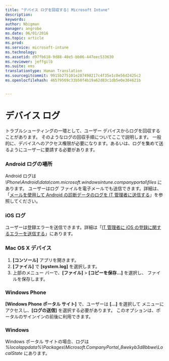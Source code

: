 ```yaml
---
title: "デバイス ログを回収する| Microsoft Intune"
description: 
keywords: 
author: Nbigman
manager: angrobe
ms.date: 06/01/2016
ms.topic: article
ms.prod: 
ms.service: microsoft-intune
ms.technology: 
ms.assetid: d97fb610-9d88-40e5-bb06-447eec533630
ms.reviewer: jeffgilb
ms.suite: ems
translationtype: Human Translation
ms.sourcegitcommit: 9915b275101e287498217c4f35e1c0e56d2425c2
ms.openlocfilehash: 46579569c33b50f4b19a62d83c1db5e0e304621b


---
```


# デバイス ログ

トラブルシューティングの一環として、ユーザー デバイスからログを回収することがあります。 そのようなログの回収手順についてここで説明します。 一般的に、デバイスへのアクセス権限が必要になります。あるいは、ログを集めて送るようにユーザーに要請する必要があります。

### Android ログの場所
Android ログは *<Android Device>\Phone\Android\data\com.microsoft.windowsintune.companyportal\files* にあります。 ユーザーはログ ファイルを電子メールでも送信できます。詳細は、「[メールを使用して Android の診断データのログを IT 管理者に送信する](/intune/enduser/send-diagnostic-data-logs-to-your-it-administrator-using-email-android)」を参照してください。

### iOS ログ

ユーザーは登録エラーを送信できます。詳細は「[IT 管理者に iOS の登録に関するエラーを送信する](/intune/enduser/send-errors-to-your-it-admin-ios)」にあります。

### Mac OS X デバイス

1. **[コンソール]** アプリを開きます。
2. **[ファイル]** で **[system.log]** を選択します。
3. 上部のメニュー バーで、**[ファイル]**  >  **[コピーを保存…]** を選択し、 ファイルを保存します。

### Windows Phone

**[Windows Phone ポータル サイト]** で、ユーザーは **[…]** を選択して メニューにアクセスし、**[ログの送信]** を選択する必要があります。 このオプションは、ポータルのサインインの前後に利用できます。

### Windows

Windows ポータル サイトの場合、ログは *%localappdata%\Packages\Microsoft.CompanyPortal_8wekyb3d8bbwe\LocalState* にあります。



<!--HONumber=Jul16_HO4-->


